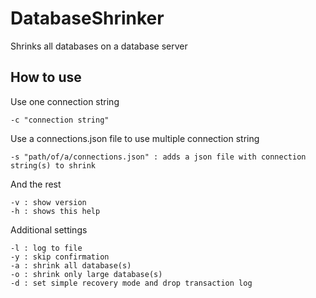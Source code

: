 # DatabaseShrinker
Shrinks all databases on a database server

## How to use
Use one connection string
```
-c "connection string"
```
Use a connections.json file to use multiple connection string
```
-s "path/of/a/connections.json" : adds a json file with connection string(s) to shrink
```
And the rest
```
-v : show version
-h : shows this help
```
Additional settings
```
-l : log to file
-y : skip confirmation
-a : shrink all database(s)
-o : shrink only large database(s)
-d : set simple recovery mode and drop transaction log
```